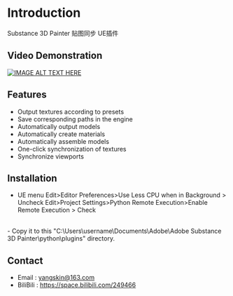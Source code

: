 # Introduction

Substance 3D Painter 贴图同步 UE插件<br>

## Video Demonstration
[![IMAGE ALT TEXT HERE](https://img.youtube.com/vi/K-tsUKiZ9qc/0.jpg)](https://www.youtube.com/watch?v=K-tsUKiZ9qc)<br>


## Features
- Output textures according to presets
- Save corresponding paths in the engine
- Automatically output models
- Automatically create materials
- Automatically assemble models
- One-click synchronization of textures
- Synchronize viewports

## Installation
- UE menu 
  Edit>Editor Preferences>Use Less CPU when in Background > Uncheck
  Edit>Project Settings>Python Remote Execution>Enable Remote Execution > Check
<br>
- Copy it to this "C:\Users\username\Documents\Adobe\Adobe Substance 3D Painter\python\plugins" directory.<br>

## Contact
- Email    : yangskin@163.com
- BiliBili : https://space.bilibili.com/249466



